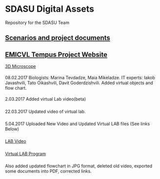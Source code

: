 # SDASU Digital Assets
Repository for the SDASU Team

[Scenarios and project documents](https://sites.google.com/a/sdasu.edu.ge/emicvl/proektis-dokumentebi)
---------------------------------------------------------------------
[EMICVL Tempus Project Website](https://sites.google.com/a/sdasu.edu.ge/emicvl/mtavari)
------------------------------------------------------------------------------------
[3D Microscope](https://drive.google.com/folderview?id=0B8wU0OxMTNaofmlkSHlmQkRaOVhVc1VIbGdpVXRwZjU0cUxaRGRoWVF3RnRGdHhMd2xUSDQ&usp=sharing)
####
08.02.2017
Biologists: Marina Tevdadze, Maia Mikeladze.
IT experts: Iakob Javashvili, Tato Oikashvili, Davit Goderdzishvili.
Added virtual objects and flow chart.
####
2.03.2017
Added virtual Lab video(beta)
#####
22.03.2017
Updated video of virtual lab.
#####
5.04.2017
Uploaded New Video and Updated Virtual LAB files (See links Below) 
#####
[LAB Video](https://drive.google.com/file/d/0B8wU0OxMTNaoNkowOUlrUEppS3c/view?usp=sharing)
#####
[Virtual LAB Program](https://drive.google.com/drive/folders/0B8wU0OxMTNaoa2NZMklEajg2MlE?usp=sharing)
#####
Also added updated flowchart in JPG format, deleted old video, exported some documents into PDF, corrected links.
